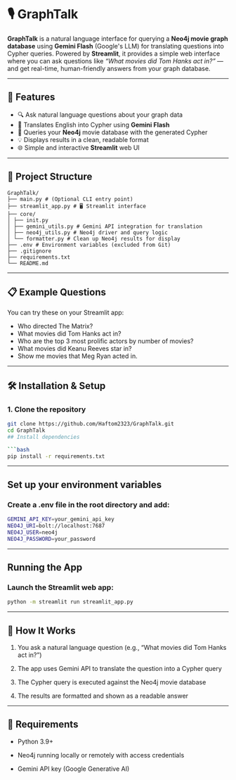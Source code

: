 # 🎙️ GraphTalk

**GraphTalk** is a natural language interface for querying a **Neo4j movie graph database** using **Gemini Flash** (Google's LLM) for translating questions into Cypher queries. Powered by **Streamlit**, it provides a simple web interface where you can ask questions like _“What movies did Tom Hanks act in?”_ — and get real-time, human-friendly answers from your graph database.

---

## 🚀 Features

- 🔍 Ask natural language questions about your graph data
- 🤖 Translates English into Cypher using **Gemini Flash**
- 🧠 Queries your **Neo4j** movie database with the generated Cypher
- 💡 Displays results in a clean, readable format
- 🌐 Simple and interactive **Streamlit** web UI

---

## 📂 Project Structure

```text
GraphTalk/
├── main.py # (Optional CLI entry point)
├── streamlit_app.py # 🖥️ Streamlit interface
├── core/
│ ├── init.py
│ ├── gemini_utils.py # Gemini API integration for translation
│ ├── neo4j_utils.py # Neo4j driver and query logic
│ └── formatter.py # Clean up Neo4j results for display
├── .env # Environment variables (excluded from Git)
├── .gitignore
├── requirements.txt
└── README.md
```


---

## 📋 Example Questions

You can try these on your Streamlit app:
- Who directed The Matrix?
- What movies did Tom Hanks act in?
- Who are the top 3 most prolific actors by number of movies?
- What movies did Keanu Reeves star in?
- Show me movies that Meg Ryan acted in.

---

## 🛠️ Installation & Setup

### 1. Clone the repository
```bash
git clone https://github.com/Haftom2323/GraphTalk.git
cd GraphTalk
## Install dependencies

```bash
pip install -r requirements.txt
```

---

## Set up your environment variables

### Create a .env file in the root directory and add:

```bash
GEMINI_API_KEY=your_gemini_api_key
NEO4J_URI=bolt://localhost:7687
NEO4J_USER=neo4j
NEO4J_PASSWORD=your_password
```
---

## Running the App
### Launch the Streamlit web app:

```bash
python -m streamlit run streamlit_app.py
```
--- 
## 🧠 How It Works
1. You ask a natural language question (e.g., “What movies did Tom Hanks act in?”)

2. The app uses Gemini API to translate the question into a Cypher query

3. The Cypher query is executed against the Neo4j movie database

4. The results are formatted and shown as a readable answer
---

## 🧪 Requirements
- Python 3.9+

- Neo4j running locally or remotely with access credentials

- Gemini API key (Google Generative AI)
